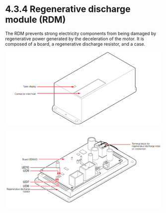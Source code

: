 # 4.3.4 Regenerative discharge module \(RDM\)

The RDM prevents strong electricity components from being damaged by regenerative power generated by the deceleration of the motor. It is composed of a board, a regenerative discharge resistor, and a case.

![Figure 37 Outside view of the RDM](../../../.gitbook/assets/image%20%2812%29.png)

![Figure 38 Inside view of the RDM](../../../.gitbook/assets/image%20%2823%29.png)

